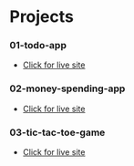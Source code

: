 # Projects

### 01-todo-app

- [Click for live site](https://2j0j7w.csb.app/)

### 02-money-spending-app

- [Click for live site](https://cx3tjv.csb.app/)

### 03-tic-tac-toe-game

- [Click for live site](https://d5qx82.csb.app/)
